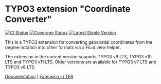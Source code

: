 # TYPO3 extension "Coordinate Converter"

[![CI Status](https://github.com/brotkrueml/byt_coordconverter/workflows/CI/badge.svg?branch=main)](https://github.com/brotkrueml/byt_coordconverter/actions?query=workflow%3ACI)
[![Coverage Status](https://coveralls.io/repos/github/brotkrueml/byt_coordconverter/badge.svg?branch=main)](https://coveralls.io/github/brotkrueml/byt_coordconverter?branch=main)
[![Latest Stable Version](https://poser.pugx.org/brotkrueml/coordconverter/v/stable)](https://packagist.org/packages/brotkrueml/coordconverter)

This is a TYPO3 extension for converting geospatial coordinates from the degree notation into other formats via a Fluid view helper.

The extension in the current version supports TYPO3 v9 LTS, TYPO3 v10 LTS and TYPO3 v11 LTS.
Older versions are available for TYPO3 v7 LTS and TYPO3 v8 LTS.

[Documentation](https://docs.typo3.org/p/brotkrueml/coordconverter/main/en-us/) |
[Extension in TER](https://extensions.typo3.org/extension/byt_coordconverter)
